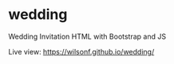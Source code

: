 # wedding

Wedding Invitation HTML with Bootstrap and JS

Live view: https://wilsonf.github.io/wedding/
